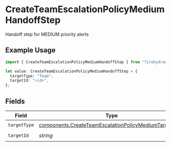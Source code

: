 # CreateTeamEscalationPolicyMediumHandoffStep

Handoff step for MEDIUM priority alerts

## Example Usage

```typescript
import { CreateTeamEscalationPolicyMediumHandoffStep } from "firehydrant-typescript-sdk/models/components";

let value: CreateTeamEscalationPolicyMediumHandoffStep = {
  targetType: "Team",
  targetId: "<id>",
};
```

## Fields

| Field                                                                                                                          | Type                                                                                                                           | Required                                                                                                                       | Description                                                                                                                    |
| ------------------------------------------------------------------------------------------------------------------------------ | ------------------------------------------------------------------------------------------------------------------------------ | ------------------------------------------------------------------------------------------------------------------------------ | ------------------------------------------------------------------------------------------------------------------------------ |
| `targetType`                                                                                                                   | [components.CreateTeamEscalationPolicyMediumTargetType](../../models/components/createteamescalationpolicymediumtargettype.md) | :heavy_check_mark:                                                                                                             | N/A                                                                                                                            |
| `targetId`                                                                                                                     | *string*                                                                                                                       | :heavy_check_mark:                                                                                                             | N/A                                                                                                                            |